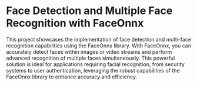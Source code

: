 # Face Detection and Multiple Face Recognition with FaceOnnx

This project showcases the implementation of face detection and multi-face recognition capabilities using the FaceOnnx library. With FaceOnnx, you can accurately detect faces within images or video streams and perform advanced recognition of multiple faces simultaneously. This powerful solution is ideal for applications requiring facial recognition, from security systems to user authentication, leveraging the robust capabilities of the FaceOnnx library to enhance accuracy and efficiency.
